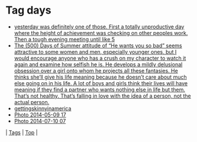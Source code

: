 <!--
title: Tag days
date: 2020-06-28T15:26:59.088Z
tags:
-->
# Tag days

 * [yesterday was definitely one of those. First a totally unproductive day where the height of achievement was checking on other peoples work. Then a tough evening meeting until like 5](68258145049.md)
 * [The (500) Days of Summer attitude of “He wants you so bad” seems attractive to some women and men, especially younger ones, but I would encourage anyone who has a crush on my character to watch it again and examine how selfish he is. He develops a mildly delusional obsession over a girl onto whom he projects all these fantasies. He thinks she’ll give his life meaning because he doesn’t care about much else going on in his life. A lot of boys and girls think their lives will have meaning if they find a partner who wants nothing else in life but them. That’s not healthy. That’s falling in love with the idea of a person, not the actual person.](71946103385.md)
 * [gettingskinnyinamerica](72004076658.md)
 * [Photo 2014-05-09 17](85230891164.md)
 * [Photo 2014-07-10 07](91334342164.md)

| [Tags](tags.md) | [Top](index.md) |
